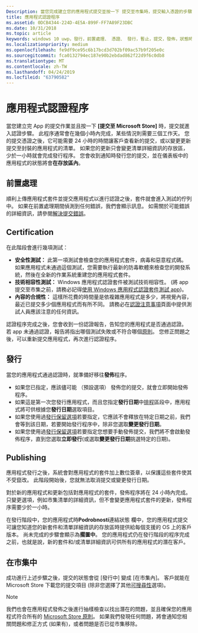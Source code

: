 ```yaml
---
Description: 當您完成建立您的應用程式提交並按一下 提交至市集時，提交輸入憑證的步驟。
title: 應用程式認證程序
ms.assetid: 0DCB4344-224D-4E5A-899F-FF7A89F23DBC
ms.date: 10/31/2018
ms.topic: article
keywords: windows 10 uwp，發行，前置處理、 憑證、 發行，暫止，提交，發佈，狀態時間
ms.localizationpriority: medium
ms.openlocfilehash: fe9df9ce95c6b17bcd3d702bf09ac57b9f205e0c
ms.sourcegitcommit: fca0132794ec187e90b2ebdad862f22d9f6c0db8
ms.translationtype: MT
ms.contentlocale: zh-TW
ms.lasthandoff: 04/24/2019
ms.locfileid: "63790582"
---
```

# <a name="the-app-certification-process"></a>應用程式認證程序

當您建立完 App 的提交作業並且按一下 **\[提交至 Microsoft Store\]** 時，提交就進入認證步驟。 此程序通常會在幾個小時內完成，某些情況則需要三個工作天。 您的提交憑證之後，它可能需要 24 小時的時間讓客戶查看新的提交，或以變更更新提交至封裝的應用程式的清單。 如果您的更新只會變更清單詳細資訊的存放區，少於一小時就會完成發行程序。  您會收到通知時發行您的提交，並在儀表板中的應用程式的狀態將會**在存放區內**。

## <a name="preprocessing"></a>前置處理

順利上傳應用程式套件並提交應用程式以進行認證之後，套件就會進入測試的佇列中。 如果在前置處理期間偵測到任何錯誤，我們會顯示訊息。 如需關於可能錯誤的詳細資訊，請參閱[解決提交錯誤](resolve-submission-errors.md)。

## <a name="certification"></a>Certification

在此階段會進行幾項測試：

-   **安全性測試：** 此第一項測試會檢查您的應用程式套件，病毒和惡意程式碼。 如果應用程式未通過這個測試，您需要執行最新的防毒軟體來檢查您的開發系統，然後在全新的作業系統重建您的應用程式套件。
-   **技術相容性測試：** Windows 應用程式認證套件被測試技術相容性。 (將 app 提交至市集之前，請務必記得[使用 Windows 應用程式認證套件測試 app](../debug-test-perf/windows-app-certification-kit.md))。
-   **內容的合規性：** 這樣所花費的時間量是依複雜應用程式是多少，將視覺內容，最近已提交多少個應用程式而有所不同。 請務必在[認證注意事項](notes-for-certification.md)頁面中提供測試人員應該注意的任何資訊。

認證程序完成之後，您會收到一份認證報告，告知您的應用程式是否通過認證。 若 app 未通過認證，報告將指出哪個測試失敗或不符合哪個[原則](https://docs.microsoft.com/legal/windows/agreements/store-policies)。 您修正問題之後，可以重新提交應用程式，再次進行認證程序。

## <a name="release"></a>發行

當您的應用程式通過認證時，就準備好移往**發佈**程序。

- 如果您已指定，應該儘可能 （預設選項） 發佈您的提交，就會立即開始發佈程序。
- 如果這是第一次您發行應用程式，而且您指定**發行日期**中[排程](configure-precise-release-scheduling.md#release)區段中，應用程式將可供根據您**發行日期**選取項目。
- 如果您使用過[發行保留選項](manage-submission-options.md#publishing-hold-options)若要指定，它應該不會釋放在特定日期之前，我們會等到該日期，若要開始發行程序中，除非您選取**變更發行日期**。
- 如果您使用過[發行保留選項](manage-submission-options.md#publishing-hold-options)若要指定您想要手動發佈提交，我們將不會啟動發佈程序，直到您選取**立即發行**(或選取**變更發行日期**挑選特定的日期)。


## <a name="publishing"></a>Publishing

應用程式發行之後，系統會對應用程式的套件加上數位簽章，以保護這些套件使其不受竄改。 此階段開始後，您就無法取消提交或變更發行日期。

對於新的應用程式和更新包括對應用程式的套件，發佈程序將在 24 小時內完成。 只變更選項，例如市集清單的詳細資訊，但不會變更應用程式套件的更新，發佈程序需要少於一小時。

在發行階段中，您的應用程式時**Podrobnosti**連結狀態 欄中，您的應用程式提交可讓您知道您的新套件和清單詳細資訊的存放區時提供給每個支援的 OS 上的客戶版本。 尚未完成的步驟會顯示為**擱置中**。 您的應用程式仍在發行階段的程序完成之前，也就是說，新的套件和/或清單詳細資訊可供所有的應用程式的潛在客戶。

## <a name="in-the-store"></a>在市集中 

成功進行上述步驟之後，提交的狀態會從 [發行中] 變成 [在市集內]。 客戶就能在 Microsoft Store 下載您的提交項目 (除非您選擇了其他[可搜尋性](choose-visibility-options.md#discoverability)選項)。 

> [!NOTE]
> 我們也會在應用程式發佈之後進行抽樣檢查以找出潛在的問題，並且確保您的應用程式符合所有的 [Microsoft Store 原則](https://docs.microsoft.com/legal/windows/agreements/store-policies)。 如果我們發現任何問題，將會通知您相關問題和修正方式 (如果有)，或者問題是否已從市集移除。

 

 

 




